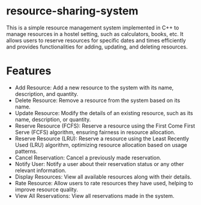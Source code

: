 # resource-sharing-system

This is a simple resource management system implemented in C++ to manage resources in a hostel setting, such as calculators, books, etc. It allows users to reserve resources for specific dates and times efficiently and provides functionalities for adding, updating, and deleting resources.

# Features
* Add Resource: Add a new resource to the system with its name, description, and quantity.
* Delete Resource: Remove a resource from the system based on its name.
* Update Resource: Modify the details of an existing resource, such as its name, description, or quantity.
* Reserve Resource (FCFS): Reserve a resource using the First Come First Serve (FCFS) algorithm, ensuring fairness in resource allocation.
* Reserve Resource (LRU): Reserve a resource using the Least Recently Used (LRU) algorithm, optimizing resource allocation based on usage patterns.
* Cancel Reservation: Cancel a previously made reservation.
* Notify User: Notify a user about their reservation status or any other relevant information.
* Display Resources: View all available resources along with their details.
* Rate Resource: Allow users to rate resources they have used, helping to improve resource quality.
* View All Reservations: View all reservations made in the system.